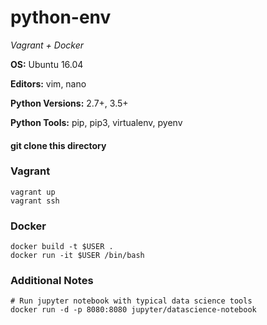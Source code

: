 # python-env

*Vagrant + Docker*

**OS:** Ubuntu 16.04

**Editors:** vim, nano

**Python Versions:** 2.7+, 3.5+

**Python Tools:** pip, pip3, virtualenv, pyenv

#### **git clone this directory**

### Vagrant

	vagrant up
	vagrant ssh

### Docker

	docker build -t $USER .
	docker run -it $USER /bin/bash

### Additional Notes

	# Run jupyter notebook with typical data science tools
	docker run -d -p 8080:8080 jupyter/datascience-notebook
